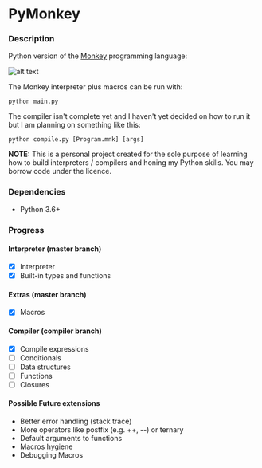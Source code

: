 # PyMonkey

### Description

Python version of the [Monkey](https://interpreterbook.com/#the-monkey-programming-language) programming language:

![alt text](https://interpreterbook.com/img/monkey_logo-d5171d15.png "Official Logo")

The Monkey interpreter plus macros can be run with:

`python main.py`

The compiler isn't complete yet and I haven't yet decided on how to run it but I am planning on something like this:

`python compile.py [Program.mnk] [args]`

**NOTE:** This is a personal project created for the sole purpose of learning how to build interpreters / compilers and honing my Python skills. You may borrow code under the licence.

### Dependencies

- Python 3.6+

### Progress

#### Interpreter (master branch)

- [x] Interpreter
- [x] Built-in types and functions

#### Extras (master branch)
- [x] Macros

#### Compiler (compiler branch)

- [x] Compile expressions
- [ ] Conditionals
- [ ] Data structures
- [ ] Functions
- [ ] Closures

#### Possible Future extensions
- Better error handling (stack trace)
- More operators like postfix (e.g. ++, --) or ternary
- Default arguments to functions 
- Macros hygiene 
- Debugging Macros
